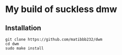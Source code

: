# My build of suckless dmw

## Installation 
```
git clone https://github.com/matibbb232/dwm
cd dwm
sudo make install
```

